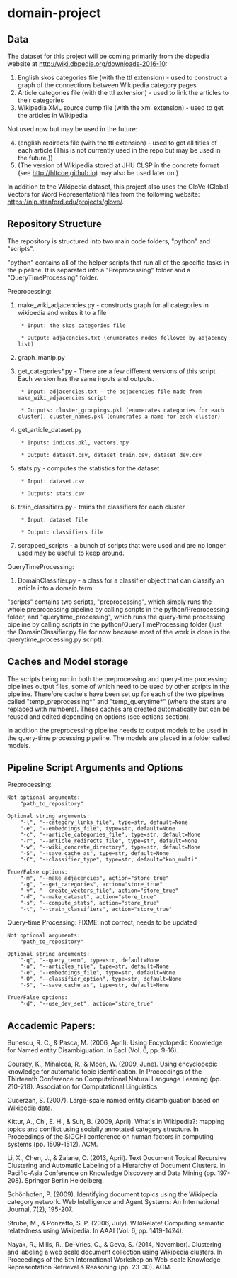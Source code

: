 # domain-project
## Data

The dataset for this project will be coming primarily from the dbpedia website at http://wiki.dbpedia.org/downloads-2016-10:

1. English skos categories file (with the ttl extension) - used to construct a graph of the connections between Wikipedia category pages
2. Article categories file (with the ttl extension) - used to link the articles to their categories
3. Wikipedia XML source dump file (with the xml extension) - used to get the articles in Wikipedia

Not used now but may be used in the future:

4. (english redirects file (with the ttl extension) - used to get all titles of each article (This is not currently used in the repo but may be used in the future.))
5. (The version of Wikipedia stored at JHU CLSP in the concrete format (see http://hltcoe.github.io) may also be used later on.)

In addition to the Wikipedia dataset, this project also uses the GloVe (Global Vectors for Word Representation) files from the following website: https://nlp.stanford.edu/projects/glove/.

## Repository Structure

The repository is structured into two main code folders, "python" and "scripts".

"python" contains all of the helper scripts that run all of the specific tasks in the pipeline.  It is separated into a "Preprocessing" folder and a "QueryTimeProcessing" folder.

Preprocessing:
1. make_wiki_adjacencies.py - constructs graph for all categories in wikipedia and writes it to a file

		* Input: the skos categories file

		* Output: adjacencies.txt (enumerates nodes followed by adjacency list)

2. graph_manip.py

3. get_categories*.py - There are a few different versions of this script.  Each version has the same inputs and outputs.

		* Input: adjacencies.txt - the adjacencies file made from make_wiki_adjacencies script

		* Outputs: cluster_groupings.pkl (enumerates categories for each cluster), cluster_names.pkl (enumerates a name for each cluster)

4. get_article_dataset.py

		* Inputs: indices.pkl, vectors.npy

		* Output: dataset.csv, dataset_train.csv, dataset_dev.csv

5. stats.py - computes the statistics for the dataset

		* Input: dataset.csv

		* Outputs: stats.csv

6. train_classifiers.py - trains the classifiers for each cluster

		* Input: dataset file

		* Output: classifiers file

7. scrapped_scripts - a bunch of scripts that were used and are no longer used may be usefull to keep around.

QueryTimeProcessing:
1. DomainClassifier.py - a class for a classifier object that can classify an article into a domain term.

"scripts" contains two scripts, "preprocessing", which simply runs the whole preprocessing pipeline by calling scripts in the python/Preprocessing folder, and "querytime_processing", which runs the query-time processing pipeline by calling scripts in the python/QueryTimeProcessing folder (just the DomainClassifier.py file for now because most of the work is done in the querytime_processing.py script).

## Caches and Model storage

The scripts being run in both the preprocessing and query-time processing pipelines output files, some of which need to be used by other scripts in the pipeline.  Therefore cache's have been set up for each of the two pipelines called "temp_preprocessing*" and "temp_querytime*" (where the stars are replaced with numbers).  These caches are created automatically but can be reused and edited depending on options (see options section).

In addition the preprocessing pipeline needs to output models to be used in the query-time processing pipeline.  The models are placed in a folder called models.

## Pipeline Script Arguments and Options

Preprocessing:

	Not optional arguments:
		"path_to_repository"

	Optional string arguments:
		"-l", "--category_links_file", type=str, default=None
		"-e", "--embeddings_file", type=str, default=None
		"-c", "--article_categories_file", type=str, default=None
		"-r", "--article_redirects_file", type=str, default=None
		"-w", "--wiki_concrete_directory", type=str, default=None
		"-S", "--save_cache_as", type=str, default=None
		"-C", "--classifier_type", type=str, default="knn_multi"

	True/False options:
		"-m", "--make_adjacencies", action="store_true"
		"-g", "--get_categories", action="store_true"
		"-v", "--create_vectors_file", action="store_true"
		"-d", "--make_dataset", action="store_true"
		"-s", "--compute_stats", action="store_true"
		"-t", "--train_classifiers", action="store_true"

Query-time Processing:
FIXME: not correct, needs to be updated

	Not optional arguments:
		"path_to_repository"

	Optional string arguments:
		"-q", "--query_term", type=str, default=None
		"-a", "--articles_file", type=str, default=None
		"-e", "--embeddings_file", type=str, default=None
		"-O", "--classifier_option", type=str, default=None
		"-S", "--save_cache_as", type=str, default=None

	True/False options:
		"-d", "--use_dev_set", action="store_true"

## Accademic Papers:

Bunescu, R. C., & Pasca, M. (2006, April). Using Encyclopedic Knowledge for Named entity Disambiguation. In Eacl (Vol. 6, pp. 9-16).

Coursey, K., Mihalcea, R., & Moen, W. (2009, June). Using encyclopedic knowledge for automatic topic identification. In Proceedings of the Thirteenth Conference on Computational Natural Language Learning (pp. 210-218). Association for Computational Linguistics.

Cucerzan, S. (2007). Large-scale named entity disambiguation based on Wikipedia data.

Kittur, A., Chi, E. H., & Suh, B. (2009, April). What's in Wikipedia?: mapping topics and conflict using socially annotated category structure. In Proceedings of the SIGCHI conference on human factors in computing systems (pp. 1509-1512). ACM.

Li, X., Chen, J., & Zaiane, O. (2013, April). Text Document Topical Recursive Clustering and Automatic Labeling of a Hierarchy of Document Clusters. In Pacific-Asia Conference on Knowledge Discovery and Data Mining (pp. 197-208). Springer Berlin Heidelberg.

Schönhofen, P. (2009). Identifying document topics using the Wikipedia category network. Web Intelligence and Agent Systems: An International Journal, 7(2), 195-207.

Strube, M., & Ponzetto, S. P. (2006, July). WikiRelate! Computing semantic relatedness using Wikipedia. In AAAI (Vol. 6, pp. 1419-1424).

Nayak, R., Mills, R., De-Vries, C., & Geva, S. (2014, November). Clustering and labeling a web scale document collection using Wikipedia clusters. In Proceedings of the 5th International Workshop on Web-scale Knowledge Representation Retrieval & Reasoning (pp. 23-30). ACM.
